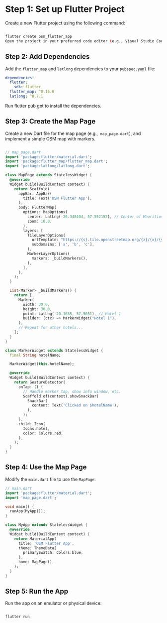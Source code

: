 # Step 1: Set up Flutter Project
Create a new Flutter project using the following command:

```bash

flutter create osm_flutter_app
Open the project in your preferred code editor (e.g., Visual Studio Code).
```

## Step 2: Add Dependencies
Add the `flutter_map` and `latlong` dependencies to your `pubspec.yaml` file:

```yaml
dependencies:
  flutter:
    sdk: flutter
  flutter_map: ^0.15.0
  latlong: ^0.7.1
```
Run flutter pub get to install the dependencies.

## Step 3: Create the Map Page
Create a new Dart file for the map page (e.g.,` map_page.dart`), and implement a simple OSM map with markers.

```dart

// map_page.dart
import 'package:flutter/material.dart';
import 'package:flutter_map/flutter_map.dart';
import 'package:latlong/latlong.dart';

class MapPage extends StatelessWidget {
  @override
  Widget build(BuildContext context) {
    return Scaffold(
      appBar: AppBar(
        title: Text('OSM Flutter App'),
      ),
      body: FlutterMap(
        options: MapOptions(
          center: LatLng(-20.348404, 57.552152), // Center of Mauritius
          zoom: 10.0,
        ),
        layers: [
          TileLayerOptions(
            urlTemplate: "https://{s}.tile.openstreetmap.org/{z}/{x}/{y}.png",
            subdomains: ['a', 'b', 'c'],
          ),
          MarkerLayerOptions(
            markers: _buildMarkers(),
          ),
        ],
      ),
    );
  }

  List<Marker> _buildMarkers() {
    return [
      Marker(
        width: 30.0,
        height: 30.0,
        point: LatLng(-20.1635, 57.5051), // Hotel 1
        builder: (ctx) => MarkerWidget("Hotel 1"),
      ),
      // Repeat for other hotels...
    ];
  }
}

class MarkerWidget extends StatelessWidget {
  final String hotelName;

  MarkerWidget(this.hotelName);

  @override
  Widget build(BuildContext context) {
    return GestureDetector(
      onTap: () {
        // Handle marker tap, show info window, etc.
        Scaffold.of(context).showSnackBar(
          SnackBar(
            content: Text('Clicked on $hotelName'),
          ),
        );
      },
      child: Icon(
        Icons.hotel,
        color: Colors.red,
      ),
    );
  }
}
```

## Step 4: Use the Map Page
Modify the `main.dart` file to use the `MapPage`:

```dart
// main.dart
import 'package:flutter/material.dart';
import 'map_page.dart';

void main() {
  runApp(MyApp());
}

class MyApp extends StatelessWidget {
  @override
  Widget build(BuildContext context) {
    return MaterialApp(
      title: 'OSM Flutter App',
      theme: ThemeData(
        primarySwatch: Colors.blue,
      ),
      home: MapPage(),
    );
  }
}
```

## Step 5: Run the App
Run the app on an emulator or physical device:

```bash

flutter run
```

